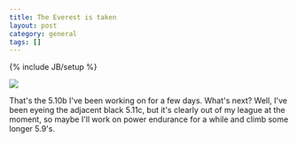 ```yaml
---
title: The Everest is taken
layout: post
category: general
tags: []
---
```

{% include JB/setup %}

![](http://farm4.static.flickr.com/3184/2857743479_c63d076e47.jpg)

That's the 5.10b I've been working on for a few days. What's next? Well,
I've been eyeing the adjacent black 5.11c, but it's clearly out of my
league at the moment, so maybe I'll work on power endurance for a while
and climb some longer 5.9's.
